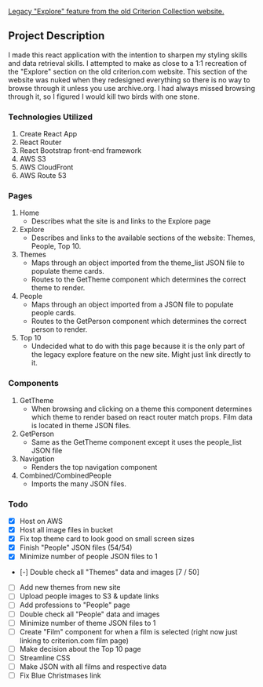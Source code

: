 [Legacy "Explore" feature from the old Criterion Collection website.](https://findacriterion.com)

## Project Description

I made this react application with the intention to sharpen my styling skills and data retrieval skills. I attempted to make as close to a 1:1 recreation of the "Explore" section on the old criterion.com website. This section of the website was nuked when they redesigned everything so there is no way to browse through it unless you use archive.org. I had always missed browsing through it, so I figured I would kill two birds with one stone.

### Technologies Utilized

1. Create React App
2. React Router
3. React Bootstrap front-end framework
4. AWS S3
5. AWS CloudFront
6. AWS Route 53

### Pages

1. Home
   - Describes what the site is and links to the Explore page
2. Explore
   - Describes and links to the available sections of the website: Themes, People, Top 10.
3. Themes
   - Maps through an object imported from the theme_list JSON file to populate theme cards.
   - Routes to the GetTheme component which determines the correct theme to render.
4. People
   - Maps through an object imported from a JSON file to populate people cards.
   - Routes to the GetPerson component which determines the correct person to render.
5. Top 10
   - Undecided what to do with this page because it is the only part of the legacy explore feature on the new site. Might just link directly to it.

### Components

1. GetTheme
   - When browsing and clicking on a theme this component determines which theme to render based on react router match props. Film data is located in theme JSON files.
2. GetPerson
   - Same as the GetTheme component except it uses the people_list JSON file
3. Navigation
   - Renders the top navigation component
4. Combined/CombinedPeople
   - Imports the many JSON files.

### Todo

- [x] Host on AWS
- [x] Host all image files in bucket
- [x] Fix top theme card to look good on small screen sizes
- [x] Finish "People" JSON files (54/54)
- [x] Minimize number of people JSON files to 1
- [-] Double check all "Themes" data and images [7 / 50]
- [ ] Add new themes from new site
- [ ] Upload people images to S3 & update links
- [ ] Add professions to "People" page
- [ ] Double check all "People" data and images
- [ ] Minimize number of theme JSON files to 1
- [ ] Create "Film" component for when a film is selected (right now just linking to criterion.com film page)
- [ ] Make decision about the Top 10 page
- [ ] Streamline CSS
- [ ] Make JSON with all films and respective data
- [ ] Fix Blue Christmases link
